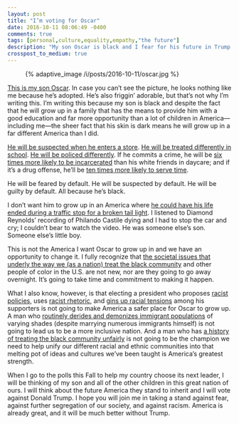 ```yaml
---
layout: post
title: "I’m voting for Oscar"
date: 2016-10-11 08:06:49 -0400
comments: true
tags: [personal,culture,equality,empathy,"the future"]
description: "My son Oscar is black and I fear for his future in Trump’s America."
crosspost_to_medium: true
---
```


<figure id="fig-2016-10-11-1" class="media-container">{% adaptive_image /i/posts/2016-10-11/oscar.jpg %}</figure>

[This is my son Oscar](#fig-2016-10-11-1). In case you can’t see the picture, he looks nothing like me because he’s adopted. He’s also friggin’ adorable, but that’s not why I’m writing this. I’m writing this because my son is black and despite the fact that he will grow up in a family that has the means to provide him with a good education and far more opportunity than a lot of children in America—including me—the sheer fact that his skin is dark means he will grow up in a far different America than I did.

<!-- more -->

[He will be suspected when he enters a store](http://www.ibtimes.com/shopping-while-black-americas-retailers-know-they-have-racial-profiling-problem-now-2222778). [He will be treated differently in school](http://blogs.edweek.org/teachers/teaching_now/2016/03/bias.html). [He will be policed differently](http://www.nytimes.com/2016/08/11/us/heres-how-racial-bias-plays-out-in-policing.html). If he commits a crime, he will be [six times more likely to be incarcerated](http://www.prisonpolicy.org/graphs/raceinc.html) than his white friends in daycare; and if it’s a drug offense, he’ll be [ten times more likely to serve time](http://www.drugwarfacts.org/cms/Race_and_Prison).

He will be feared by default. He will be suspected by default. He will be guilty by default. All because he’s black.

I don’t want him to grow up in an America where [he could have his life ended during a traffic stop for a broken tail light](https://en.wikipedia.org/wiki/Shooting_of_Philando_Castile). I listened to Diamond Reynolds’ recording of Philando Castile dying and I had to stop the car and cry; I couldn’t bear to watch the video. He was someone else’s son. Someone else’s little boy.

This is not the America I want Oscar to grow up in and we have an opportunity to change it. I fully recognize that [the societal issues that underly the way we (as a nation) treat the black community](http://www.eisenhowerfoundation.org/docs/kerner.pdf) and other people of color in the U.S. are not new, nor are they going to go away overnight. It’s going to take time and commitment to making it happen.

What I also know, however, is that electing a president who proposes [racist policies](http://www.lgbtqnation.com/2016/08/trumps-immigration-policies-follow-historical-racist-precedents/), uses [racist rhetoric](http://www.azcentral.com/story/news/politics/onpolitics/2016/06/21/racist-comments-federal-judge-hurt-donald-trump-florida-ohio/86172262/), and [gins up racial tensions](http://www.cbsnews.com/news/trump-paints-apocalyptic-picture-of-racial-tensions-in-u-s/) among his supporters is not going to make America a safer place for Oscar to grow up. A man who [routinely derides and demonizes immigrant populations](http://www.sacbee.com/opinion/editorials/article99304487.html) of varying shades (despite marrying numerous immigrants himself) is not going to lead us to be a more inclusive nation. And a man who has [a history of treating the black community unfairly](http://www.nytimes.com/2016/07/24/opinion/sunday/is-donald-trump-a-racist.html) is not going to be the champion we need to help unify our different racial and ethnic communities into that melting pot of ideas and cultures we’ve been taught is America’s greatest strength.

When I go to the polls this Fall to help my country choose its next leader, I will be thinking of my son and all of the other children in this great nation of ours. I will think about the future America they stand to inherit and I will vote against Donald Trump. I hope you will join me in taking a stand against fear, against further segregation of our society, and against racism. America is already great, and it will be much better without Trump.
